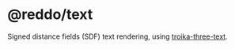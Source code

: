 # @reddo/text

Signed distance fields (SDF) text rendering, using [troika-three-text](https://github.com/protectwise/troika/tree/main/packages/troika-three-text).
